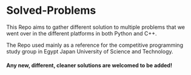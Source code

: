 # Solved-Problems

This Repo aims to gather different solution to multiple problems that we went over in the different platforms in both Python and C++. 

The Repo used mainly as a reference for the competitive programming study group in Egypt Japan University of Science and Technology.

#### Any new, different, cleaner solutions are welcomed to be added!
